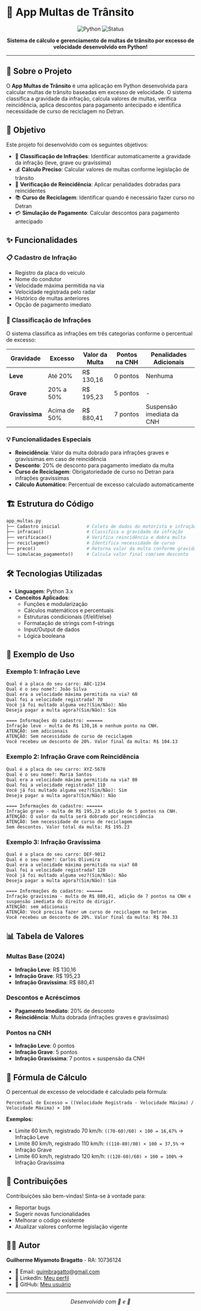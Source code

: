 # 🚗 App Multas de Trânsito

<div align="center">

![Python](https://img.shields.io/badge/Python-3776AB?style=for-the-badge&logo=python&logoColor=white)
![Status](https://img.shields.io/badge/Status-Concluído-success?style=for-the-badge)

**Sistema de cálculo e gerenciamento de multas de trânsito por excesso de velocidade desenvolvido em Python!**

</div>

---

## 📌 Sobre o Projeto

O **App Multas de Trânsito** é uma aplicação em Python desenvolvida para calcular multas de trânsito baseadas em excesso de velocidade. O sistema classifica a gravidade da infração, calcula valores de multas, verifica reincidência, aplica descontos para pagamento antecipado e identifica necessidade de curso de reciclagem no Detran.

## 🎯 Objetivo

Este projeto foi desenvolvido com os seguintes objetivos:

- 🚦 **Classificação de Infrações**: Identificar automaticamente a gravidade da infração (leve, grave ou gravíssima)
- 💰 **Cálculo Preciso**: Calcular valores de multas conforme legislação de trânsito
- 🔄 **Verificação de Reincidência**: Aplicar penalidades dobradas para reincidentes
- 📚 **Curso de Reciclagem**: Identificar quando é necessário fazer curso no Detran
- 💳 **Simulação de Pagamento**: Calcular descontos para pagamento antecipado

## ✨ Funcionalidades

### 📋 Cadastro de Infração
- Registro da placa do veículo
- Nome do condutor
- Velocidade máxima permitida na via
- Velocidade registrada pelo radar
- Histórico de multas anteriores
- Opção de pagamento imediato

### 🚨 Classificação de Infrações

O sistema classifica as infrações em três categorias conforme o percentual de excesso:

| Gravidade | Excesso | Valor da Multa | Pontos na CNH | Penalidades Adicionais |
|-----------|---------|----------------|---------------|------------------------|
| **Leve** | Até 20% | R$ 130,16 | 0 pontos | Nenhuma |
| **Grave** | 20% a 50% | R$ 195,23 | 5 pontos | - |
| **Gravíssima** | Acima de 50% | R$ 880,41 | 7 pontos | Suspensão imediata da CNH |

### 💡 Funcionalidades Especiais

- **Reincidência**: Valor da multa dobrado para infrações graves e gravíssimas em caso de reincidência
- **Desconto**: 20% de desconto para pagamento imediato da multa
- **Curso de Reciclagem**: Obrigatoriedade de curso no Detran para infrações gravíssimas
- **Cálculo Automático**: Percentual de excesso calculado automaticamente

## 🏗️ Estrutura do Código

```python
app_multas.py
├── Cadastro inicial          # Coleta de dados do motorista e infração
├── infracao()                # Classifica a gravidade da infração
├── verificacao()             # Verifica reincidência e dobra multa
├── reciclagem()              # Identifica necessidade de curso
├── preco()                   # Retorna valor da multa conforme gravidade
└── simulacao_pagamento()     # Calcula valor final com/sem desconto
```

## 🛠️ Tecnologias Utilizadas

- **Linguagem**: Python 3.x
- **Conceitos Aplicados**:
  - Funções e modularização
  - Cálculos matemáticos e percentuais
  - Estruturas condicionais (if/elif/else)
  - Formatação de strings com f-strings
  - Input/Output de dados
  - Lógica booleana

## 📖 Exemplo de Uso

### Exemplo 1: Infração Leve

```
Qual é a placa do seu carro: ABC-1234
Qual é o seu nome?: João Silva
Qual era a velocidade máxima permitida na via? 60
Qual foi a velocidade registrada? 70
Você já foi multado alguma vez?(Sim/Não): Não
Deseja pagar a multa agora?(Sim/Não): Sim

==== Informações do cadastro: ======
Infração leve - multa de R$ 130,16 e nenhum ponto na CNH.
ATENÇÃO: sem adicionais
ATENÇÃO: Sem necessidade de curso de reciclagem
Você recebeu um desconto de 20%. Valor final da multa: R$ 104.13
```

### Exemplo 2: Infração Grave com Reincidência

```
Qual é a placa do seu carro: XYZ-5678
Qual é o seu nome?: Maria Santos
Qual era a velocidade máxima permitida na via? 80
Qual foi a velocidade registrada? 110
Você já foi multado alguma vez?(Sim/Não): Sim
Deseja pagar a multa agora?(Sim/Não): Não

==== Informações do cadastro: ======
Infração grave - multa de R$ 195,23 e adição de 5 pontos na CNH.
ATENÇÃO: O valor da multa será dobrado por reincidência
ATENÇÃO: Sem necessidade de curso de reciclagem
Sem descontos. Valor total da multa: R$ 195.23
```

### Exemplo 3: Infração Gravíssima

```
Qual é a placa do seu carro: DEF-9012
Qual é o seu nome?: Carlos Oliveira
Qual era a velocidade máxima permitida na via? 60
Qual foi a velocidade registrada? 120
Você já foi multado alguma vez?(Sim/Não): Não
Deseja pagar a multa agora?(Sim/Não): Sim

==== Informações do cadastro: ======
Infração gravíssima - multa de R$ 880,41, adição de 7 pontos na CNH e suspensão imediata do direito de dirigir.
ATENÇÃO: sem adicionais
ATENÇÃO: Você precisa fazer um curso de reciclagem no Detran
Você recebeu um desconto de 20%. Valor final da multa: R$ 704.33
```

## 📊 Tabela de Valores

### Multas Base (2024)

- **Infração Leve**: R$ 130,16
- **Infração Grave**: R$ 195,23
- **Infração Gravíssima**: R$ 880,41

### Descontos e Acréscimos

- **Pagamento Imediato**: 20% de desconto
- **Reincidência**: Multa dobrada (infrações graves e gravíssimas)

### Pontos na CNH

- **Infração Leve**: 0 pontos
- **Infração Grave**: 5 pontos
- **Infração Gravíssima**: 7 pontos + suspensão da CNH

## 🧮 Fórmula de Cálculo

O percentual de excesso de velocidade é calculado pela fórmula:

```
Percentual de Excesso = ((Velocidade Registrada - Velocidade Máxima) / Velocidade Máxima) × 100
```

**Exemplos:**
- Limite 60 km/h, registrado 70 km/h: `((70-60)/60) × 100 = 16,67%` → Infração Leve
- Limite 80 km/h, registrado 110 km/h: `((110-80)/80) × 100 = 37,5%` → Infração Grave
- Limite 60 km/h, registrado 120 km/h: `((120-60)/60) × 100 = 100%` → Infração Gravíssima

## 🤝 Contribuições

Contribuições são bem-vindas! Sinta-se à vontade para:

- Reportar bugs
- Sugerir novas funcionalidades
- Melhorar o código existente
- Atualizar valores conforme legislação vigente

## 👨‍💻 Autor

**Guilherme Miyamoto Bragatto** - RA: 10736124

- 📧 Email: guimbragatto@gmail.com
- 💼 LinkedIn: [Meu perfil](https://www.linkedin.com/in/guilherme-miyamoto-bragatto-2102b4355)
- 🐙 GitHub: [Meu usuário](https://github.com/bragatto-tec)

---

<div align="center">



*Desenvolvido com 🚗 e 🐍*


</div>
